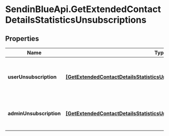 # SendinBlueApi.GetExtendedContactDetailsStatisticsUnsubscriptions

## Properties
Name | Type | Description | Notes
------------ | ------------- | ------------- | -------------
**userUnsubscription** | [**[GetExtendedContactDetailsStatisticsUnsubscriptionsUserUnsubscription]**](GetExtendedContactDetailsStatisticsUnsubscriptionsUserUnsubscription.md) | Contact unsubscribe via unsubscription link in a campaign | 
**adminUnsubscription** | [**[GetExtendedContactDetailsStatisticsUnsubscriptionsAdminUnsubscription]**](GetExtendedContactDetailsStatisticsUnsubscriptionsAdminUnsubscription.md) | Contact has been unsubscribed from the administrator | 


